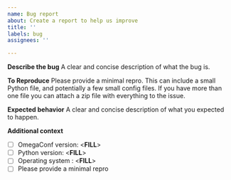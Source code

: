 ```yaml
---
name: Bug report
about: Create a report to help us improve
title: ''
labels: bug
assignees: ''

---
```


**Describe the bug**
A clear and concise description of what the bug is.

**To Reproduce**
Please provide a minimal repro.
This can include a small Python file, and potentially a few small config files.
If you have more than one file you can attach a zip file with everything to the issue.

**Expected behavior**
A clear and concise description of what you expected to happen.

**Additional context**
- [ ] OmegaConf version: <__FILL__>
- [ ] Python version: <__FILL__>
- [ ] Operating system : <__FILL__>
- [ ] Please provide a minimal repro
